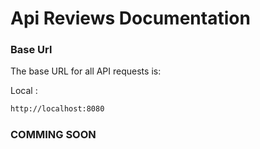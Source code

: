 # Api Reviews Documentation

### Base Url

The base URL for all API requests is:

Local :

```bash
http://localhost:8080
```

### COMMING SOON